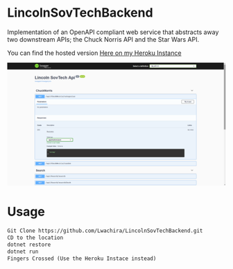 # LincolnSovTechBackend

Implementation of an OpenAPI compliant web service that abstracts away two downstream APIs; the Chuck Norris API and the Star Wars API.

You can find the hosted version [Here on my Heroku Instance](https://lincolnsovtech.herokuapp.com/index.html)


![Backend Image 1](Images/Backend1.png)

# Usage

    Git Clone https://github.com/Lwachira/LincolnSovTechBackend.git
    CD to the location
    dotnet restore
    dotnet run
    Fingers Crossed (Use the Heroku Instace instead)